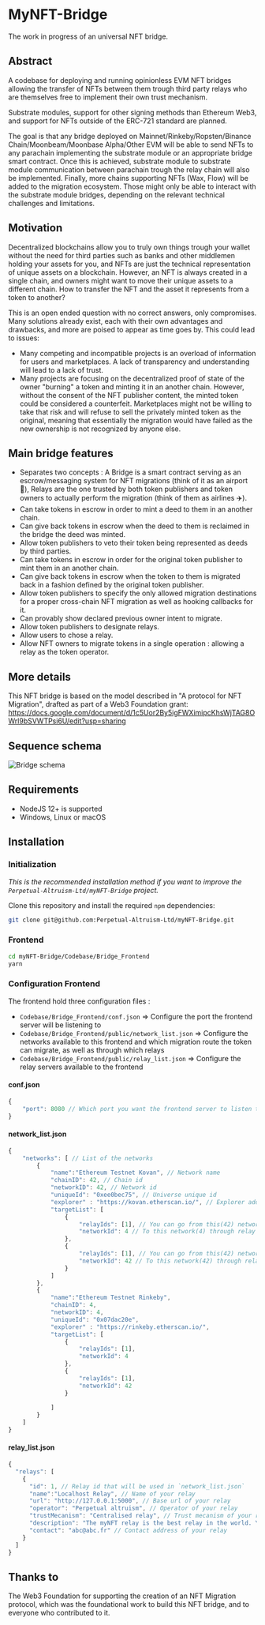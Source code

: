 # MyNFT-Bridge
The work in progress of an universal NFT bridge. 

## Abstract
A codebase for deploying and running opinionless EVM NFT bridges allowing the transfer of NFTs between them trough third party relays who are themselves free to implement their own trust mechanism. 

Substrate modules, support for other signing methods than Ethereum Web3, and support for NFTs outside of the ERC-721 standard are planned.

The goal is that any bridge deployed on Mainnet/Rinkeby/Ropsten/Binance Chain/Moonbeam/Moonbase Alpha/Other EVM will be able to send NFTs to any parachain implementing the substrate module or an appropriate bridge smart contract. 
Once this is achieved, substrate module to substrate module communication between parachain trough the relay chain will also be implemented.
Finally, more chains supporting NFTs (Wax, Flow) will be added to the migration ecosystem. Those might only be able to interact with the substrate module bridges, depending on the relevant technical challenges and limitations.


## Motivation
Decentralized blockchains allow you to truly own things trough your wallet without the need for third parties such as banks and other middlemen holding your assets for you, and NFTs are just the technical representation of unique assets on a blockchain. However, an NFT is always created in a single chain, and owners might want to move their unique assets to a different chain. How to transfer the NFT and the asset it represents from a token to another?

This is an open ended question with no correct answers, only compromises. Many solutions already exist, each with their own advantages and drawbacks, and more are poised to appear as time goes by. This could lead to issues: 
 
- Many competing and incompatible projects is an overload of information for users and marketplaces. A lack of transparency and understanding will lead to a lack of trust.
- Many projects are focusing on the decentralized proof of state of the owner "burning" a token and minting it in an another chain. However, without the consent of the NFT publisher content, the minted token could be considered a counterfeit. Marketplaces might not be willing to take that risk and will refuse to sell the privately minted token as the original, meaning that essentially the migration would have failed as the new ownership is not recognized by anyone else.

## Main bridge features

- Separates two concepts : A Bridge is a smart contract serving as an escrow/messaging system for NFT migrations (think of it as an airport 🛄), Relays are the one trusted by both token publishers and token owners to actually perform the migration (think of them as airlines ✈️).
- Can take tokens in escrow in order to mint a deed to them in an another chain.  
- Can give back tokens in escrow when the deed to them is reclaimed in the bridge the deed was minted.
- Allow token publishers to veto their token being represented as deeds by third parties.
- Can take tokens in escrow in order for the original token publisher to mint them in an another chain.
- Can give back tokens in escrow when the token to them is migrated back in a fashion defined by the original token publisher.
- Allow token publishers to specify the only allowed migration destinations for a proper cross-chain NFT migration as well as hooking callbacks for it.
- Can provably show declared previous owner intent to migrate.
- Allow token publishers to designate relays.
- Allow users to chose a relay.
- Allow NFT owners to migrate tokens in a single operation : allowing a relay as the token operator.


## More details 

This NFT bridge is based on the model described in "A protocol for NFT Migration", drafted as part of a Web3 Foundation grant:
https://docs.google.com/document/d/1c5Uor2By5igFWXimipcKhsWjTAG8OWrl9bSVWTPsi6U/edit?usp=sharing

## Sequence schema

![Bridge schema](https://user-images.githubusercontent.com/92730623/140541254-e1b6201a-bf2c-4814-bf66-ad6eafe9249c.png)

## Requirements

* NodeJS 12+ is supported
* Windows, Linux or macOS

## Installation

### Initialization

*This is the recommended installation method if you want to improve the `Perpetual-Altruism-Ltd/myNFT-Bridge` project.*

Clone this repository and install the required `npm` dependencies:

```sh
git clone git@github.com:Perpetual-Altruism-Ltd/myNFT-Bridge.git
```

### Frontend

```sh
cd myNFT-Bridge/Codebase/Bridge_Frontend
yarn
```

### Configuration Frontend

The frontend hold three configuration files :

- `Codebase/Bridge_Frontend/conf.json` => Configure the port the frontend server will be listening to
- `Codebase/Bridge_Frontend/public/network_list.json` => Configure the networks available to this frontend and which migration route the token can migrate, as well as through which relays
- `Codebase/Bridge_Frontend/public/relay_list.json` => Configure the relay servers available to the frontend

#### conf.json

```js
{
    "port": 8080 // Which port you want the frontend server to listen to
}
```

#### network_list.json

```js
{
	"networks": [ // List of the networks
		{
			"name":"Ethereum Testnet Kovan", // Network name
			"chainID": 42, // Chain id
			"networkID": 42, // Network id
			"uniqueId": "0xee0bec75", // Universe unique id
			"explorer" : "https://kovan.etherscan.io/", // Explorer address
			"targetList": [
				{
					"relayIds": [1], // You can go from this(42) network
					"networkId": 4 // To this network(4) through relay id 1
				}, 
				{
					"relayIds": [1], // You can go from this(42) network
					"networkId": 42 // To this network(42) through relay id 1
				}
			]
		},
		{
			"name":"Ethereum Testnet Rinkeby",
			"chainID": 4,
			"networkID": 4,
			"uniqueId": "0x07dac20e",
			"explorer" : "https://rinkeby.etherscan.io/",
			"targetList": [
				{
					"relayIds": [1],
					"networkId": 4
				}, 
				{
					"relayIds": [1],
					"networkId": 42
				}
			
			]
		}
	]
}
```

#### relay_list.json

```js
{
  "relays": [
    {
      "id": 1, // Relay id that will be used in `network_list.json`
      "name":"Localhost Relay", // Name of your relay
      "url": "http://127.0.0.1:5000", // Base url of your relay
      "operator": "Perpetual altruism", // Operator of your relay
      "trustMecanism": "Centralised relay", // Trust mecanism of your relay
      "description": "The myNFT relay is the best relay in the world. You can trust us with your life and also some of your NFTs", // Description of your relay
      "contact": "abc@abc.fr" // Contact address of your relay
    }
  ]
}

```

## Thanks to

The Web3 Foundation for supporting the creation of an NFT Migration protocol, which was the foundational work to build this NFT bridge, and to everyone who contributed to it.
